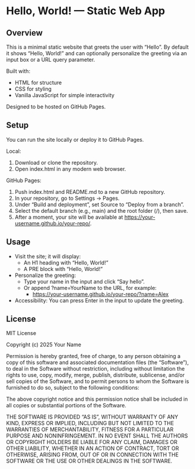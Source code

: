 # Hello, World! — Static Web App

## Overview
This is a minimal static website that greets the user with “Hello”. By default it shows “Hello, World!” and can optionally personalize the greeting via an input box or a URL query parameter.

Built with:
- HTML for structure
- CSS for styling
- Vanilla JavaScript for simple interactivity

Designed to be hosted on GitHub Pages.

## Setup
You can run the site locally or deploy it to GitHub Pages.

Local:
1. Download or clone the repository.
2. Open index.html in any modern web browser.

GitHub Pages:
1. Push index.html and README.md to a new GitHub repository.
2. In your repository, go to Settings → Pages.
3. Under “Build and deployment”, set Source to “Deploy from a branch”.
4. Select the default branch (e.g., main) and the root folder (/), then save.
5. After a moment, your site will be available at https://your-username.github.io/your-repo/.

## Usage
- Visit the site; it will display:
  - An H1 heading with “Hello, World!”
  - A PRE block with “Hello, World!”
- Personalize the greeting:
  - Type your name in the input and click “Say hello”.
  - Or append ?name=YourName to the URL, for example:
    - https://your-username.github.io/your-repo/?name=Alex
- Accessibility: You can press Enter in the input to update the greeting.

## License
MIT License

Copyright (c) 2025 Your Name

Permission is hereby granted, free of charge, to any person obtaining a copy
of this software and associated documentation files (the “Software”), to deal
in the Software without restriction, including without limitation the rights
to use, copy, modify, merge, publish, distribute, sublicense, and/or sell
copies of the Software, and to permit persons to whom the Software is
furnished to do so, subject to the following conditions:

The above copyright notice and this permission notice shall be included in
all copies or substantial portions of the Software.

THE SOFTWARE IS PROVIDED “AS IS”, WITHOUT WARRANTY OF ANY KIND, EXPRESS OR
IMPLIED, INCLUDING BUT NOT LIMITED TO THE WARRANTIES OF MERCHANTABILITY,
FITNESS FOR A PARTICULAR PURPOSE AND NONINFRINGEMENT. IN NO EVENT SHALL THE
AUTHORS OR COPYRIGHT HOLDERS BE LIABLE FOR ANY CLAIM, DAMAGES OR OTHER
LIABILITY, WHETHER IN AN ACTION OF CONTRACT, TORT OR OTHERWISE, ARISING FROM,
OUT OF OR IN CONNECTION WITH THE SOFTWARE OR THE USE OR OTHER DEALINGS IN
THE SOFTWARE.
